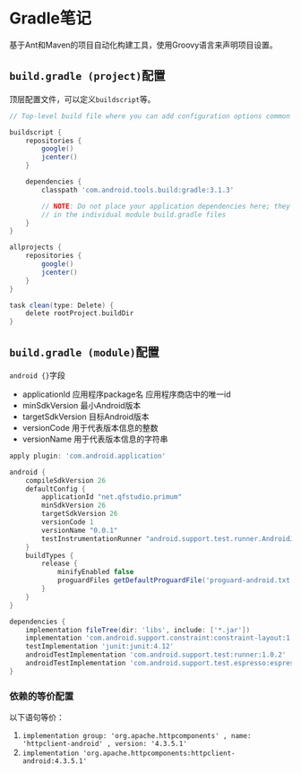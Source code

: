 # Gradle笔记

基于Ant和Maven的项目自动化构建工具，使用Groovy语言来声明项目设置。

## `build.gradle (project)`配置

顶层配置文件，可以定义`buildscript`等。

```groovy
// Top-level build file where you can add configuration options common to all sub-projects/modules.

buildscript {
    repositories {
        google()
        jcenter()
    }

    dependencies {
        classpath 'com.android.tools.build:gradle:3.1.3'

        // NOTE: Do not place your application dependencies here; they belong
        // in the individual module build.gradle files
    }
}

allprojects {
    repositories {
        google()
        jcenter()
    }
}

task clean(type: Delete) {
    delete rootProject.buildDir
}

```

## `build.gradle (module)`配置

`android {}`字段

- applicationId 应用程序package名 应用程序商店中的唯一id
- minSdkVersion 最小Android版本
- targetSdkVersion 目标Android版本
- versionCode 用于代表版本信息的整数
- versionName 用于代表版本信息的字符串

```groovy
apply plugin: 'com.android.application'

android {
    compileSdkVersion 26
    defaultConfig {
        applicationId "net.qfstudio.primum"
        minSdkVersion 26
        targetSdkVersion 26
        versionCode 1
        versionName "0.0.1"
        testInstrumentationRunner "android.support.test.runner.AndroidJUnitRunner"
    }
    buildTypes {
        release {
            minifyEnabled false
            proguardFiles getDefaultProguardFile('proguard-android.txt'), 'proguard-rules.pro'
        }
    }
}

dependencies {
    implementation fileTree(dir: 'libs', include: ['*.jar'])
    implementation 'com.android.support.constraint:constraint-layout:1.1.2'
    testImplementation 'junit:junit:4.12'
    androidTestImplementation 'com.android.support.test:runner:1.0.2'
    androidTestImplementation 'com.android.support.test.espresso:espresso-core:3.0.2'
}

```

### 依赖的等价配置

以下语句等价：

1. `implementation group: 'org.apache.httpcomponents' , name: 'httpclient-android' , version: '4.3.5.1'`
2. `implementation 'org.apache.httpcomponents:httpclient-android:4.3.5.1'`
